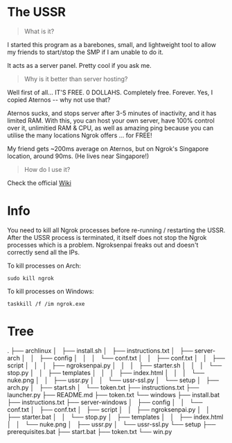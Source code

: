 # The USSR
> What is it?

I started this program as a barebones, small, and lightweight tool to allow my friends to start/stop the SMP if I am unable to do it.

It acts as a server panel. Pretty cool if you ask me.

> Why is it better than server hosting?

Well first of all... IT'S FREE. 0 DOLLAHS. Completely free. Forever. Yes, I copied Aternos -- why not use that?

Aternos sucks, and stops server after 3-5 minutes of inactivity, and it has limited RAM. With this, you can host your own server, have 100% control over it, unlimitied RAM & CPU, as well as amazing ping because you can utilise the many locations Ngrok offers ... for FREE!

My friend gets ~200ms average on Aternos, but on Ngrok's Singapore location, around 90ms. (He lives near Singapore!)

> How do I use it?

Check the official [Wiki](https://mick.gdn/dir.html)

# Info
You need to kill all Ngrok processes before re-running / restarting the USSR. After the USSR process is terminated, it itself does not stop the Ngrok processes which is a problem. Ngroksenpai freaks out and doesn't correctly send all the IPs.

To kill processes on Arch:

`sudo kill ngrok`

To kill processes on Windows:

`taskkill /f /im ngrok.exe`

# Tree

.
├── archlinux
│   ├── install.sh
│   ├── instructions.txt
│   ├── server-arch
│   │   ├── config
│   │   │   └── conf.txt
│   │   ├── conf.txt
│   │   ├── script
│   │   │   ├── ngroksenpai.py
│   │   │   ├── starter.sh
│   │   │   └── stop.py
│   │   ├── templates
│   │   │   ├── index.html
│   │   │   └── nuke.png
│   │   ├── ussr.py
│   │   └── ussr-ssl.py
│   └── setup
│       ├── arch.py
│       ├── start.sh
│       └── token.txt
├── instructions.txt
├── launcher.py
├── README.md
├── token.txt
└── windows
    ├── install.bat
    ├── instructions.txt
    ├── server-windows
    │   ├── config
    │   │   └── conf.txt
    │   ├── conf.txt
    │   ├── script
    │   │   ├── ngroksenpai.py
    │   │   ├── starter.bat
    │   │   └── stop.py
    │   ├── templates
    │   │   ├── index.html
    │   │   └── nuke.png
    │   ├── ussr.py
    │   └── ussr-ssl.py
    └── setup
        ├── prerequisites.bat
        ├── start.bat
        ├── token.txt
        └── win.py